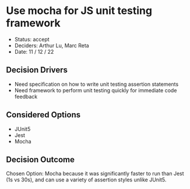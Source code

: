 # Use mocha for JS unit testing framework

-   Status: accept
-   Deciders: Arthur Lu, Marc Reta
-   Date: 11 / 12 / 22

## Decision Drivers

-   Need specification on how to write unit testing assertion statements
-   Need framework to perform unit testing quickly for immediate code feedback

## Considered Options

-   JUnit5
-   Jest
-   Mocha

## Decision Outcome

Chosen Option: Mocha because it was significantly faster to run than Jest (1s vs 30s), and can use a variety of assertion styles unlike JUnit5.
